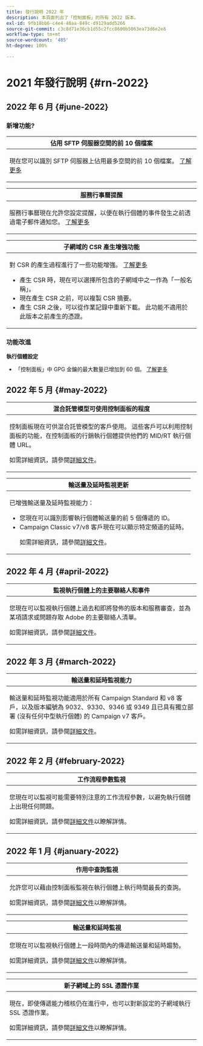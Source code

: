 ```yaml
---
title: 發行說明 2022 年
description: 本頁面列出了「控制面板」的所有 2022 版本。
exl-id: 9fb18bb6-c4e4-48aa-849c-d9129add5266
source-git-commit: c3c8d71e36cb1d55c2fcc8600b5063ea73d6e2e8
workflow-type: tm+mt
source-wordcount: '485'
ht-degree: 100%

---
```


# 2021 年發行說明 {#rn-2022}

## 2022 年 6 月 {#june-2022}

### 新增功能?

<table>
<thead>
<tr>
<th><strong>佔用 SFTP 伺服器空間的前 10 個檔案</strong><br/></th>
</tr>
</thead>
<tbody>
<tr>
<td>
<p>現在您可以識別 SFTP 伺服器上佔用最多空間的前 10 個檔案。 <a href="../sftp/using/sftp-storage-management.md">了解更多</a></p>
</td>
</tr>
</tbody>
</table>

<table>
<thead>
<tr>
<th><strong>服務行事曆提醒</strong><br/></th>
</tr>
</thead>
<tbody>
<tr>
<td>
<p>服務行事曆現在允許您設定提醒，以便在執行個體的事件發生之前透過電子郵件通知您。 <a href="../service-events/service-events.md">了解更多</a></p>
</td>
</tr>
</tbody>
</table>

<table>
<thead>
<tr>
<th><strong>子網域的 CSR 產生增強功能</strong><br/></th>
</tr>
</thead>
<tbody>
<tr>
<td>
<p>對 CSR 的產生過程進行了一些功能增強。 <a href="../subdomains-certificates/using/renewing-subdomain-certificate.md">了解更多</a></p><ul><li>產生 CSR 時，現在可以選擇所包含的子網域中之一作為「一般名稱」。</li><li>現在產生 CSR 之前，可以複製 CSR 摘要。</li><li>產生 CSR 之後，可以從作業記錄中重新下載。 此功能不適用於此版本之前產生的憑證。</li></ul><p>

</td>
</tr>
</tbody>
</table>

### 功能改進

**執行個體設定**

* 「控制面板」中 GPG 金鑰的最大數量已增加到 60 個。 [了解更多](../instances-settings/using/gpg-keys-management.md)

## 2022 年 5 月 {#may-2022}

<table>
<thead>
<tr>
<th><strong>混合託管模型可使用控制面板的程度</strong><br/></th>
</tr>
</thead>
<tbody>
<tr>
<td>
<p>控制面板現在可供混合託管模型的客戶使用。 這些客戶可以利用控制面板的功能，在控制面板的行銷執行個體提供他們的 MID/RT 執行個體 URL。 </p><p>如需詳細資訊，請參閱<a href="../instances-settings/using/external-accounts.md">詳細文件</a>。</p>
</td>
</tr>
</tbody>
</table>

<table>
<thead>
<tr>
<th><strong>輸送量及延時監視更新</strong><br/></th>
</tr>
</thead>
<tbody>
<tr>
<td>
<p>已增強輸送量及延時監視能力：<ul><li>您現在可以識別影響執行個體輸送量的前 5 個傳遞的 ID。</li><li>Campaign Classic v7/v8 客戶現在可以顯示特定頻道的延時。</p></li><p>如需詳細資訊，請參閱<a href="../performance-monitoring/using/thoughputs-latencies.md">詳細文件</a>。</p>
</td>
</tr>
</tbody>
</table>


## 2022 年 4 月 {#april-2022}

<table>
<thead>
<tr>
<th><strong>監視執行個體上的主要聯絡人和事件</strong><br/></th>
</tr>
</thead>
<tbody>
<tr>
<td>
<p>您現在可以監視執行個體上過去和即將發佈的版本和服務審查，並為某項請求或問題存取 Adobe 的主要聯絡人清單。 </p><p>如需詳細資訊，請參閱<a href="../service-events/service-events.md">詳細文件</a>。</p>
</td>
</tr>
</tbody>
</table>

## 2022 年 3 月 {#march-2022}

<table>
<thead>
<tr>
<th><strong>輸送量和延時監視能力</strong><br/></th>
</tr>
</thead>
<tbody>
<tr>
<td>
<p>輸送量和延時監視功能適用於所有 Campaign Standard 和 v8 客戶，以及版本編號為 9032、9330、9346 或 9349 且已具有獨立部署 (沒有任何中型執行個體) 的 Campaign v7 客戶。</p><p>如需詳細資訊，請參閱<a href="../performance-monitoring/using/thoughputs-latencies.md">詳細文件</a>。</p>
</td>
</tr>
</tbody>
</table>

## 2022 年 2 月 {#february-2022}

<table>
<thead>
<tr>
<th><strong>工作流程參數監視</strong><br/></th>
</tr>
</thead>
<tbody>
<tr>
<td>
<p>您現在可以監視可能需要特別注意的工作流程參數，以避免執行個體上出現任何問題。  </p><p>如需詳細資訊，請參閱<a href="../performance-monitoring/using/workflow-monitoring.md">詳細文件</a>以瞭解詳情。</p>
</td>
</tr>
</tbody>
</table>

## 2022 年 1 月 {#january-2022}

<table>
<thead>
<tr>
<th><strong>作用中查詢監視</strong><br/></th>
</tr>
</thead>
<tbody>
<tr>
<td>
<p>允許您可以藉由控制面板監視在執行個體上執行時間最長的查詢。 </p><p>如需詳細資訊，請參閱<a href="../performance-monitoring/using/database-active-queries.md">詳細文件</a>以瞭解詳情。</p>
</td>
</tr>
</tbody>
</table>

<table>
<thead>
<tr>
<th><strong>輸送量和延時監視</strong><br/></th>
</tr>
</thead>
<tbody>
<tr>
<td>
<p>您現在可以監視執行個體上一段時間內的傳遞輸送量和延時趨勢。 </p><p>如需詳細資訊，請參閱<a href="../performance-monitoring/using/thoughputs-latencies.md">詳細文件</a>以瞭解詳情。</p>
</td>
</tr>
</tbody>
</table>

<table>
<thead>
<tr>
<th><strong>新子網域上的 SSL 憑證作業</strong><br/></th>
</tr>
</thead>
<tbody>
<tr>
<td>
<p>現在，即使傳遞能力稽核仍在進行中，也可以對新設定的子網域執行 SSL 憑證作業。</p><p>如需詳細資訊，請參閱<a href="../subdomains-certificates/using/renewing-subdomain-certificate.md">詳細文件</a>以瞭解詳情。</p>
</td>
</tr>
</tbody>
</table>
